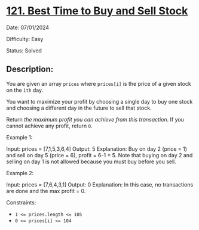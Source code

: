 # [121\. Best Time to Buy and Sell Stock](https://leetcode.com/problems/best-time-to-buy-and-sell-stock/)

Date: 07/01/2024

Difficulty: Easy

Status: Solved

## Description:

You are given an array `prices` where `prices[i]` is the price of a given stock on the `ith` day.

You want to maximize your profit by choosing a single day to buy one stock and choosing a different day in the future to sell that stock.

Return *the maximum profit you can achieve from this transaction*. If you cannot achieve any profit, return `0`.

Example 1:

Input: prices = [7,1,5,3,6,4]
Output: 5
Explanation: Buy on day 2 (price = 1) and sell on day 5 (price = 6), profit = 6-1 = 5.
Note that buying on day 2 and selling on day 1 is not allowed because you must buy before you sell.

Example 2:

Input: prices = [7,6,4,3,1]
Output: 0
Explanation: In this case, no transactions are done and the max profit = 0.

Constraints:

-   `1 <= prices.length <= 105`
-   `0 <= prices[i] <= 104`